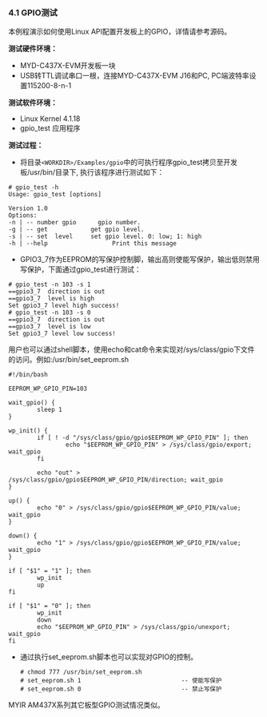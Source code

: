 ### 4.1 GPIO测试

本例程演示如何使用Linux API配置开发板上的GPIO，详情请参考源码。

**测试硬件环境：**

* MYD-C437X-EVM开发板一块  
* USB转TTL调试串口一根，连接MYD-C437X-EVM J16和PC, PC端波特率设置115200-8-n-1

**测试软件环境：**

* Linux Kernel 4.1.18   
* gpio\_test 应用程序  

**测试过程：**

* 将目录`<WORKDIR>/Examples/gpio`中的可执行程序gpio\_test拷贝至开发板/usr/bin/目录下, 执行该程序进行测试如下：

```\`
# gpio_test -h
Usage: gpio_test [options]

Version 1.0
Options:
-n | -- number gpio      gpio number.
-g | -- get            get gpio level.
-s | -- set  level     set gpio level. 0: low; 1: high
-h | --help                  Print this message
```

* GPIO3\_7作为EEPROM的写保护控制脚，输出高则使能写保护，输出低则禁用写保护，下面通过gpio\_test进行测试：  

```
# gpio_test -n 103 -s 1
==gpio3_7  direction is out
==gpio3_7  level is high
Set gpio3_7 level high success!
# gpio_test -n 103 -s 0
==gpio3_7  direction is out
==gpio3_7  level is low
Set gpio3_7 level low success!
```

用户也可以通过shell脚本，使用echo和cat命令来实现对/sys/class/gpio下文件的访问。例如:/usr/bin/set\_eeprom.sh

```
#!/bin/bash

EEPROM_WP_GPIO_PIN=103

wait_gpio() {
        sleep 1
}

wp_init() {
        if [ ! -d "/sys/class/gpio/gpio$EEPROM_WP_GPIO_PIN" ]; then
                echo "$EEPROM_WP_GPIO_PIN" > /sys/class/gpio/export; wait_gpio
        fi

        echo "out" > /sys/class/gpio/gpio$EEPROM_WP_GPIO_PIN/direction; wait_gpio
}

up() {
        echo "0" > /sys/class/gpio/gpio$EEPROM_WP_GPIO_PIN/value; wait_gpio
}

down() {
        echo "1" > /sys/class/gpio/gpio$EEPROM_WP_GPIO_PIN/value; wait_gpio
}

if [ "$1" = "1" ]; then
        wp_init
        up
fi

if [ "$1" = "0" ]; then
        wp_init
        down
        echo "$EEPROM_WP_GPIO_PIN" > /sys/class/gpio/unexport; wait_gpio
fi
```

* 通过执行set\_eeprom.sh脚本也可以实现对GPIO的控制。  
  ```
  # chmod 777 /usr/bin/set_eeprom.sh
  # set_eeprom.sh 1                            -- 使能写保护
  # set_eeprom.sh 0                            -- 禁止写保护
  ```

MYIR AM437X系列其它板型GPIO测试情况类似。

